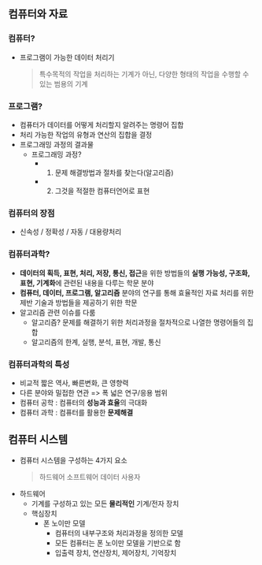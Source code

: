 ## 컴퓨터와 자료
### 컴퓨터?
- 프로그램이 가능한 데이터 처리기
  > 특수목적의 작업을 처리하는 기계가 아닌, 다양한 형태의 작업을 수행할 수 있는 범용의 기계
### 프로그램?
- 컴퓨터가 데이터를 어떻게 처리할지 알려주는 명령어 집합
- 처리 가능한 작업의 유형과 연산의 집합을 결정
- 프로그래밍 과정의 결과물
  - 프로그래밍 과정?
    - 1. 문제 해결방법과 절차를 찾는다(알고리즘)
    - 2. 그것을 적절한 컴퓨터언어로 표현
### 컴퓨터의 장점
- 신속성 / 정확성 / 자동 / 대용량처리

### 컴퓨터과학?
- **데이터의 획득, 표현, 처리, 저장, 통신, 접근**을 위한 방법들의 **실행 가능성, 구조화, 표현, 기계화**에 관련된 내용을 다루는 학문 분야
- **컴퓨터, 데이터, 프로그램, 알고리즘** 분야의 연구를 통해 효율적인 자료 처리를 위한 제반 기술과 방법들을 제공하기 위한 학문
- 알고리즘 관련 이슈를 다룸
  - 알고리즘? 문제를 해결하기 위한 처리과정을 절차적으로 나열한 명령어들의 집합
  - 알고리즘의 한계, 실행, 분석, 표현, 개발, 통신

### 컴퓨터과학의 특성
- 비교적 짧은 역사, 빠른변화, 큰 영향력
- 다른 분야와 밀접한 연관 => 폭 넓은 연구/응용 범위
- 컴퓨터 공학 : 컴퓨터의 **성능과 효율**의 극대화
- 컴퓨터 과학 : 컴퓨터를 활용한 **문제해결**

## 컴퓨터 시스템
- 컴퓨터 시스템을 구성하는 4가지 요소
  > 하드웨어 소프트웨어 데이터 사용자
- 하드웨어
  - 기계를 구성하고 있는 모든 **물리적인** 기계/전자 장치
  - 핵심장치
    - 폰 노이만 모델
      - 컴퓨터의 내부구조와 처리과정을 정의한 모델
      - 모든 컴퓨터는 폰 노이만 모델을 기반으로 함
      - 입출력 장치, 연산장치, 제어장치, 기억장치

